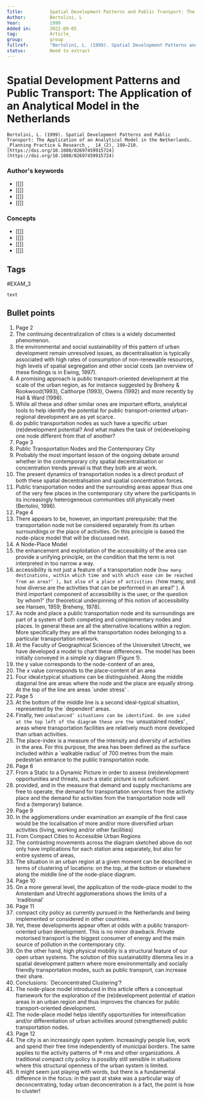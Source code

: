 ```yaml
---
Title: 			Spatial Development Patterns and Public Transport: The Application of an Analytical Model in the Netherlands
Author:			Bertolini, L
Year:			1999
Added in:		2022-09-05
tag:			Article_
group:			group
fullref: 		"Bertolini, L. (1999). Spatial Development Patterns and Public Transport: The Application of an Analytical Model in the Netherlands. _Planning Practice & Research_, _14_(2), 199–210. [https://doi.org/10.1080/02697459915724](https://doi.org/10.1080/02697459915724)"
status:			Need to extract
---
```


# Spatial Development Patterns and Public Transport: The Application of an Analytical Model in the Netherlands 
```ad-quote
Bertolini, L. (1999). Spatial Development Patterns and Public Transport: The Application of an Analytical Model in the Netherlands. _Planning Practice & Research_, _14_(2), 199–210. [https://doi.org/10.1080/02697459915724](https://doi.org/10.1080/02697459915724)
```
### Author's keywords
- [[]]
- [[]]
- [[]]
- [[]]
### Concepts
- [[]]
- [[]]
- [[]]
- [[]]
## Tags
#EXAM_3 

```ad-abstract
text
```

## Bullet points
1. Page 2
2. The continuing decentralization of cities is a widely documented phenomenon.
3. the environmental and social sustainability of this pattern of urban development remain unresolved issues, as decentralisation is typically associated with high rates of consumption of non-renewable resources, high levels of spatial segregation and other social costs (an overview of these findings is in Ewing, 1997).
4. A promising approach is public transport-oriented development at the scale of the urban region, as for instance suggested by Breheny & Rookwood(1993), Calthorpe (1993), Owens (1992) and more recently by Hall & Ward (1998).
5. While all these and other similar ones are important efforts, analytical tools to help identify the potential for public transport-oriented urban-regional development are as yet scarce.
6. do public transportation nodes as such have a specific urban (re)development potential? And what makes the task of (re)developing one node different from that of another?
7. Page 3
8. Public Transportation Nodes and the Contemporary City
9. Probably the most important lesson of the ongoing debate around whether in the contemporary city spatial decentralisation or concentration trends prevail is that they both are at work.
10. The present dynamics of transportation nodes is a direct product of both these spatial decentralisation and spatial concentration forces.
11. Public transportation nodes and the surrounding areas appear thus one of the very few places in the contemporary city where the participants in its increasingly heterogeneous communities still physically meet (Bertolini, 1996).
12. Page 4
13. There appears to be, however, an important prerequisite: that the transportation node not be considered separately from its urban surroundings or the place of activities. On this principle is based the node-place model that will be discussed next.
14. A Node-Place Model
15. the enhancement and exploitation of the accessibility of the area can provide a unifying principle, on the condition that the term is not interpreted in too narrow a way.
16. accessibility is not just a feature of a transportation node (`how many destinations, within which time and with which ease can be reached from an area?’ ), but also of a place of activities (`how many, and how diverse are the activities that can be performed in an area?’ ). A third important component of accessibility is the user, or the question `by whom?’ (for theoretical underpinning of this notion of accessibility see Hansen, 1959; Breheny, 1978).
17. As node and place a public transportation node and its surroundings are part of a system of both competing and complementary nodes and places. In general these are all the alternative locations within a region. More specifically they are all the transportation nodes belonging to a particular transportation network.
18. At the Faculty of Geographical Sciences of the Universiteit Utrecht, we have developed a model to chart these differences. The model has been initially conveyed in a simple xy diagram (Figure 1).
19. the y value corresponds to the node-content of an area,
20. The x value corresponds to the place-content of an area
21. Four ideal±typical situations can be distinguished. Along the middle diagonal line are areas where the node and the place are equally strong. At the top of the line are areas `under stress’ .
22. Page 5
23. At the bottom of the middle line is a second ideal-typical situation, represented by the `dependent’ areas.
24. Finally, two `unbalanced’ situations can be identified. On one sided at the top left of the diagram these are the `unsustained nodes’ , areas where transportation facilities are relatively much more developed than urban activities.
25. The place-index is a measure of the intensity and diversity of activities in the area. For this purpose, the area has been defined as the surface included within a `walkable radius’ of 700 metres from the main pedestrian entrance to the public transportation node.
26. Page 6
27. From a Static to a Dynamic Picture in order to assess (re)development opportunities and threats, such a static picture is not suficient.
28. provided, and in the measure that demand and supply mechanisms are free to operate, the demand for transportation services from the activity place and the demand for activities from the transportation node will find a (temporary) balance.
29. Page 9
30. In the agglomerations under examination an example of the first case would be the localisation of more and/or more diversified urban activities (living, working and/or other facilities)
31. From Compact Cities to Accessible Urban Regions
32. The contrasting movements across the diagram sketched above do not only have implications for each station area separately, but also for entire systems of areas,
33. The situation in an urban region at a given moment can be described in terms of clustering of locations: on the top, at the bottom or elsewhere along the middle line of the node-place diagram.
34. Page 10
35. On a more general level, the application of the node-place model to the Amsterdam and Utrecht agglomerations shows the limits of a `traditional’
36. Page 11
37. compact city policy as currently pursued in the Netherlands and being implemented or considered in other countries.
38. Yet, these developments appear often at odds with a public transport-oriented urban development. This is no minor drawback. Private motorised transport is the biggest consumer of energy and the main source of pollution in the contemporary city.
39. On the other hand, high physical mobility is a structural feature of our open urban systems. The solution of this sustainability dilemma lies in a spatial development pattern where more environmentally and socially friendly transportation modes, such as public transport, can increase their share.
40. Conclusions: `Deconcentrated Clustering’?
41. The node-place model introduced in this article offers a conceptual framework for the exploration of the (re)development potential of station areas in an urban region and thus improves the chances for public transport-oriented development.
42. The node-place model helps identify opportunities for intensification and/or differentiation of urban activities around (strengthened) public transportation nodes.
43. Page 12
44. The city is an increasingly open system. Increasingly people live, work and spend their free time independently of municipal borders. The same applies to the activity patterns of ® rms and other organizations. A traditional compact city policy is possibly still sensible in situations where this structural openness of the urban system is limited.
45. It might seem just playing with words, but there is a fundamental difference in the focus: in the past at stake was a particular way of deconcentrating, today urban deconcentration is a fact, the point is how to cluster!
